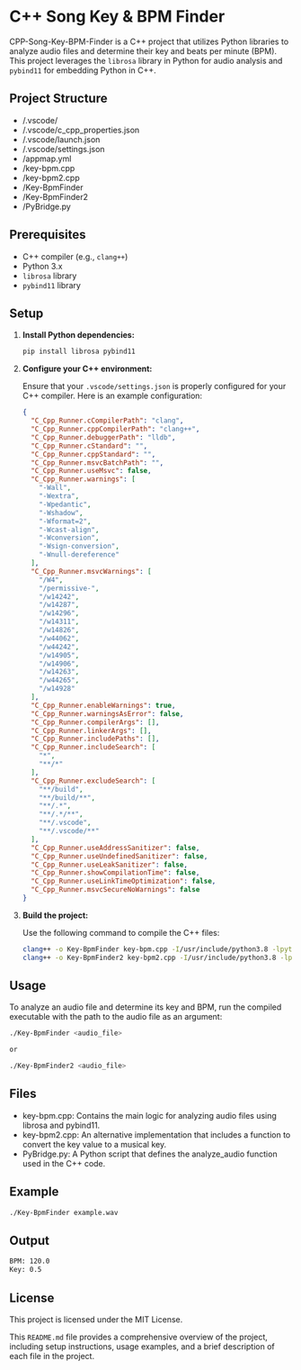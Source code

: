 # C++ Song Key & BPM Finder

CPP-Song-Key-BPM-Finder is a C++ project that utilizes Python libraries to analyze audio files and determine their key and beats per minute (BPM). This project leverages the `librosa` library in Python for audio analysis and `pybind11` for embedding Python in C++.

## Project Structure
- /.vscode/
- /.vscode/c_cpp_properties.json
- /.vscode/launch.json
- /.vscode/settings.json
- /appmap.yml
- /key-bpm.cpp
- /key-bpm2.cpp
- /Key-BpmFinder
- /Key-BpmFinder2
- /PyBridge.py

## Prerequisites

- C++ compiler (e.g., `clang++`)
- Python 3.x
- `librosa` library
- `pybind11` library

## Setup

1. **Install Python dependencies:**

    ```sh
    pip install librosa pybind11
    ```

2. **Configure your C++ environment:**

    Ensure that your `.vscode/settings.json` is properly configured for your C++ compiler. Here is an example configuration:

    ```json
    {
      "C_Cpp_Runner.cCompilerPath": "clang",
      "C_Cpp_Runner.cppCompilerPath": "clang++",
      "C_Cpp_Runner.debuggerPath": "lldb",
      "C_Cpp_Runner.cStandard": "",
      "C_Cpp_Runner.cppStandard": "",
      "C_Cpp_Runner.msvcBatchPath": "",
      "C_Cpp_Runner.useMsvc": false,
      "C_Cpp_Runner.warnings": [
        "-Wall",
        "-Wextra",
        "-Wpedantic",
        "-Wshadow",
        "-Wformat=2",
        "-Wcast-align",
        "-Wconversion",
        "-Wsign-conversion",
        "-Wnull-dereference"
      ],
      "C_Cpp_Runner.msvcWarnings": [
        "/W4",
        "/permissive-",
        "/w14242",
        "/w14287",
        "/w14296",
        "/w14311",
        "/w14826",
        "/w44062",
        "/w44242",
        "/w14905",
        "/w14906",
        "/w14263",
        "/w44265",
        "/w14928"
      ],
      "C_Cpp_Runner.enableWarnings": true,
      "C_Cpp_Runner.warningsAsError": false,
      "C_Cpp_Runner.compilerArgs": [],
      "C_Cpp_Runner.linkerArgs": [],
      "C_Cpp_Runner.includePaths": [],
      "C_Cpp_Runner.includeSearch": [
        "*",
        "**/*"
      ],
      "C_Cpp_Runner.excludeSearch": [
        "**/build",
        "**/build/**",
        "**/.*",
        "**/.*/**",
        "**/.vscode",
        "**/.vscode/**"
      ],
      "C_Cpp_Runner.useAddressSanitizer": false,
      "C_Cpp_Runner.useUndefinedSanitizer": false,
      "C_Cpp_Runner.useLeakSanitizer": false,
      "C_Cpp_Runner.showCompilationTime": false,
      "C_Cpp_Runner.useLinkTimeOptimization": false,
      "C_Cpp_Runner.msvcSecureNoWarnings": false
    }
    ```

3. **Build the project:**

    Use the following command to compile the C++ files:

    ```sh
    clang++ -o Key-BpmFinder key-bpm.cpp -I/usr/include/python3.8 -lpython3.8
    clang++ -o Key-BpmFinder2 key-bpm2.cpp -I/usr/include/python3.8 -lpython3.8
    ```

## Usage

To analyze an audio file and determine its key and BPM, run the compiled executable with the path to the audio file as an argument:

```sh
./Key-BpmFinder <audio_file>

or

./Key-BpmFinder2 <audio_file>
```

## Files
- key-bpm.cpp: Contains the main logic for analyzing audio files using librosa and pybind11.
- key-bpm2.cpp: An alternative implementation that includes a function to convert the key value to a musical key.
- PyBridge.py: A Python script that defines the analyze_audio function used in the C++ code.

## Example
```sh
./Key-BpmFinder example.wav
```

## Output
```sh
BPM: 120.0
Key: 0.5
```

## License
This project is licensed under the MIT License.

This `README.md` file provides a comprehensive overview of the project, including setup instructions, usage examples, and a brief description of each file in the project.
